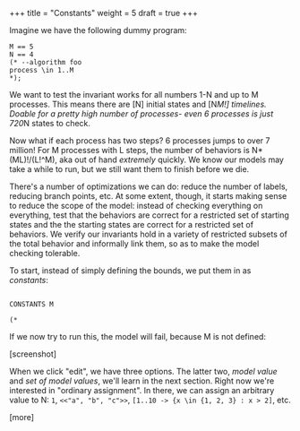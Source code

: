 +++
title = "Constants"
weight = 5
draft = true
+++

Imagine we have the following dummy program:

```
M == 5
N == 4
(* --algorithm foo
process \in 1..M
*);
```

We want to test the invariant works for all numbers 1-N and up to M processes. This means there are [N] initial states and [N*M!] timelines. Doable for a pretty high number of processes- even 6 processes is just 720*N states to check.

Now what if each process has two steps? 6 processes jumps to over 7 million! For M processes with L steps, the number of behaviors is N*(ML)!/(L!^M), aka out of hand _extremely_ quickly. We know our models may take a while to run, but we still want them to finish before we die.

There's a number of optimizations we can do: reduce the number of labels, reducing branch points, etc. At some extent, though, it starts making sense to reduce the scope of the model: instead of checking everything on everything, test that the behaviors are correct for a restricted set of starting states and the the starting states are correct for a restricted set of behaviors. We verify our invariants hold in a variety of restricted subsets of the total behavior and informally link them, so as to make the model checking tolerable.

To start, instead of simply defining the bounds, we put them in as _constants_:

```

CONSTANTS M

(*
```

If we now try to run this, the model will fail, because M is not defined:

[screenshot]

When we click "edit", we have three options. The latter two, _model value_ and _set of model values_, we'll learn in the next section. Right now we're interested in "ordinary assignment". In there, we can assign an arbitrary value to N: `1`, `<<"a", "b", "c">>`, `[1..10 -> {x \in {1, 2, 3} : x > 2]`, etc.

[more]
